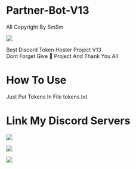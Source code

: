 # Partner-Bot-V13
All Copyright By SmSm

<img src = "https://discord.c99.nl/widget/theme-2/349942964904001546.png"></div>

Best Discord Token Hoster Project V13  
Dont Forget Give 🌟 Project And Thank You All

# How To Use
Just Put Tokens In File tokens.txt










# Link My Discord Servers

<a href="https://discord.gg/JjUc7G7kwV"><img src="https://discord.com/api/guilds/819635292834103347/widget.png?style=banner1"></a>

<a href="https://discord.gg/RMEQSbMtEk"><img src="https://discord.com/api/guilds/496754973883760650/widget.png?style=banner1"></a>

<a href="https://discord.gg/7MaVp5HCSh"><img src="https://discord.com/api/guilds/520281557714468878/widget.png?style=banner2"></a>

